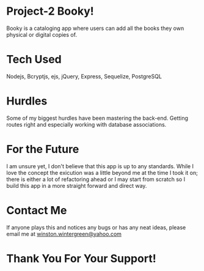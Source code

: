 # Project-2 Booky!
Booky is a cataloging app where users can add all the books they own physical or digital copies of.
# Tech Used
Nodejs, Bcryptjs, ejs, jQuery, Express, Sequelize, PostgreSQL
# Hurdles
Some of my biggest hurdles have been mastering the back-end. Getting routes right and especially working with database associations.
# For the Future
I am unsure yet, I don't believe that this app is up to any standards. While I love the concept the exicution was a little beyond me at the time I took it on; there is either a lot of refactoring ahead or I may start from scratch so I build this app in a more straight forward and direct way.
# Contact Me
If anyone plays this and notices any bugs or has any neat ideas, please email me at winston.wintergreen@yahoo.com

# Thank You For Your Support!